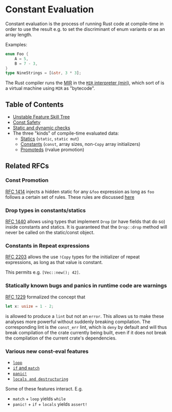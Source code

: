 # Constant Evaluation

Constant evaluation is the process of running Rust code at compile-time
in order to use the result e.g. to set the discriminant of enum variants
or as an array length.

Examples:

```rust
enum Foo {
    A = 5,
    B = 7 - 3,
}
type NineStrings = [&str, 3 * 3];
```

The Rust compiler runs the [MIR](https://rustc-dev-guide.rust-lang.org/mir/index.html)
in the [`MIR` interpreter (miri)](https://rustc-dev-guide.rust-lang.org/const-eval),
which sort of is a virtual machine using `MIR` as "bytecode".

## Table of Contents

* [Unstable Feature Skill Tree](https://rust-lang.github.io/const-eval/)
* [Const Safety](const_safety.md)
* [Static and dynamic checks](const_checks.md)
* The three "kinds" of compile-time evaluated data:
  * [Statics](static.md) (`static`, `static mut`)
  * [Constants](const.md) (`const`, array sizes, non-`Copy` array initializers)
  * [Promoteds](promotion.md) (rvalue promotion)

## Related RFCs

### Const Promotion

[RFC 1414](https://github.com/rust-lang/rfcs/pull/1414) injects a hidden static for any
`&foo` expression as long as `foo` follows a certain set of rules.
These rules are discussed [here](promotion.md)

### Drop types in constants/statics

[RFC 1440](https://github.com/rust-lang/rfcs/pull/1440) allows using types that implement
`Drop` (or have fields that do so) inside constants and statics. It is guaranteed that the
`Drop::drop` method will never be called on the static/const object.

### Constants in Repeat expressions

[RFC 2203](https://github.com/rust-lang/rfcs/pull/2203) allows the use `!Copy` types for the
initializer of repeat expressions, as long as that value is constant.

This permits e.g. `[Vec::new(); 42]`.

### Statically known bugs and panics in runtime code are warnings

[RFC 1229](https://github.com/rust-lang/rfcs/pull/1229) formalized the concept that

```rust
let x: usize = 1 - 2;
```

is allowed to produce a `lint` but not an `error`. This allows us to make these analyses
more powerful without suddenly breaking compilation. The corresponding lint is the `const_err`
lint, which is `deny` by default and will thus break compilation of the crate currently being built,
even if it does not break the compilation of the current crate's dependencies.

### Various new const-eval features

* [`loop`](https://github.com/rust-lang/rfcs/pull/2344)
* [`if` and `match`](https://github.com/rust-lang/rfcs/pull/2342)
* [`panic!`](https://github.com/rust-lang/rfcs/pull/2345)
* [`locals and destructuring`](https://github.com/rust-lang/rfcs/pull/2341)

Some of these features interact. E.g.

* `match` + `loop` yields `while`
* `panic!` + `if` + `locals` yields `assert!`
